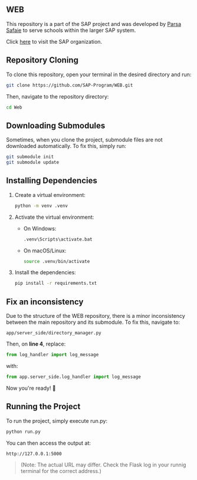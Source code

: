 ## WEB
This repository is a part of the SAP project and was developed by [Parsa Safaie](https://github.com/parsasafaie) to serve schools within the larger SAP system.

Click [here](https://github.com/SAP-Program) to visit the SAP organization.

## Repository Cloning
To clone this repository, open your terminal in the desired directory and run:
```bash
git clone https://github.com/SAP-Program/WEB.git
```
Then, navigate to the repository directory:
```bash
cd Web
```

## Downloading Submodules
Sometimes, when you clone the project, submodule files are not downloaded automatically. To fix this, simply run:
```bash
git submodule init
git submodule update
```

## Installing Dependencies
1. Create a virtual environment:
   ```bash
   python -m venv .venv
   ```
2. Activate the virtual environment:
   
   * On Windows:
     ```bash
     .venv\Scripts\activate.bat
     ```

   * On macOS/Linux:
     ```bash
     source .venv/bin/activate
     ```
3. Install the dependencies:
   ```bash
   pip install -r requirements.txt
   ``` 

## Fix an inconsistency
Due to the structure of the WEB repository, there is a minor inconsistency between the main repository and its submodule. To fix this, navigate to: 
```
app/server_side/directory_manager.py
```
Then, on **line 4**, replace: 
```py
from log_handler import log_message
```
with:
```py
from app.server_side.log_handler import log_message
```

Now you're ready! 🚀

## Running the Project
To run the project, simply execute run.py:
```bash
python run.py
```
You can then access the output at:
```
http://127.0.0.1:5000
```
>(Note: The actual URL may differ. Check the Flask log in your runnig terminal for the correct address.)
